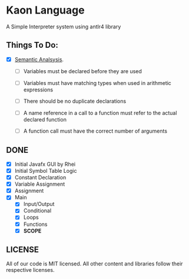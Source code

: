 ﻿# Kaon Language
A Simple Interpreter system using antlr4 library

Things To Do:
-----
 
 - [x] [Semantic Analsysis](https://ruslanspivak.com/lsbasi-part13/).
    - [ ] Variables must be declared before they are used
    - [ ] Variables must have matching types when used in arithmetic expressions
    - [ ] There should be no duplicate declarations 
    - [ ] A name reference in a call to a function must refer to the actual declared function
    - [ ] A function call must have the correct number of arguments 


DONE
-----

 - [x] Initial Javafx GUI by Rhei
 - [x] Initial Symbol Table Logic
 - [x] Constant Declaration
 - [x] Variable Assignment
 - [x] Assignment
 - [x] Main
    - [x] Input/Output
    - [x] Conditional
    - [x] Loops
    - [x] Functions
    - [x] **SCOPE**
  
 LICENSE
-----

All of our code is MIT licensed. All other content and libraries follow their respective licenses.